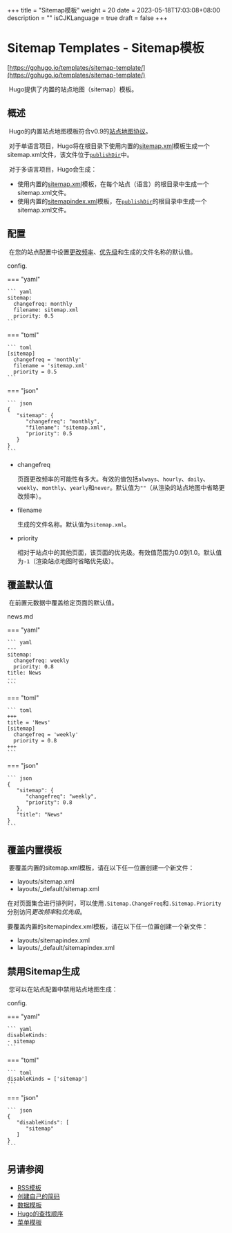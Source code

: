 +++
title = "Sitemap模板"
weight = 20
date = 2023-05-18T17:03:08+08:00
description = ""
isCJKLanguage = true
draft = false
+++

# Sitemap Templates - Sitemap模板 

[https://gohugo.io/templates/sitemap-template/](https://gohugo.io/templates/sitemap-template/)

​	Hugo提供了内置的站点地图（sitemap）模板。 

## 概述 

​	Hugo的内置站点地图模板符合v0.9的[站点地图协议](https://www.sitemaps.org/protocol.html)。

​	对于单语言项目，Hugo将在根目录下使用内置的[sitemap.xml](https://github.com/gohugoio/hugo/blob/master/tpl/tplimpl/embedded/templates/_default/sitemap.xml)模板生成一个sitemap.xml文件，该文件位于[`publishDir`](https://gohugo.io/getting-started/configuration#publishdir)中。

​	对于多语言项目，Hugo会生成：

- 使用内置的[sitemap.xml](https://github.com/gohugoio/hugo/blob/master/tpl/tplimpl/embedded/templates/_default/sitemap.xml)模板，在每个站点（语言）的根目录中生成一个sitemap.xml文件。
- 使用内置的[sitemapindex.xml](https://github.com/gohugoio/hugo/blob/master/tpl/tplimpl/embedded/templates/_default/sitemapindex.xml)模板，在[`publishDir`](https://gohugo.io/getting-started/configuration#publishdir)的根目录中生成一个sitemap.xml文件。

## 配置 

​	在您的站点配置中设置[更改频率](https://www.sitemaps.org/protocol.html#changefreqdef)、[优先级](https://www.sitemaps.org/protocol.html#priority)和生成的文件名称的默认值。

config.

=== "yaml"

    ``` yaml
    sitemap:
      changefreq: monthly
      filename: sitemap.xml
      priority: 0.5
    ```

=== "toml"

    ``` toml
    [sitemap]
      changefreq = 'monthly'
      filename = 'sitemap.xml'
      priority = 0.5
    ```

=== "json"

    ``` json
    {
       "sitemap": {
          "changefreq": "monthly",
          "filename": "sitemap.xml",
          "priority": 0.5
       }
    }
    ```

- changefreq

  页面更改频率的可能性有多大。有效的值包括`always`、`hourly`、`daily`、`weekly`、`monthly`、`yearly`和`never`。默认值为`""`（从渲染的站点地图中省略更改频率）。

- filename

  生成的文件名称。默认值为`sitemap.xml`。

- priority

  相对于站点中的其他页面，该页面的优先级。有效值范围为0.0到1.0。默认值为`-1`（渲染站点地图时省略优先级）。

## 覆盖默认值 

​	在前置元数据中覆盖给定页面的默认值。

news.md

=== "yaml"

    ``` yaml
    ---
    sitemap:
      changefreq: weekly
      priority: 0.8
    title: News
    ---
    ```

=== "toml"

    ``` toml
    +++
    title = 'News'
    [sitemap]
      changefreq = 'weekly'
      priority = 0.8
    +++
    ```

=== "json"

    ``` json
    {
       "sitemap": {
          "changefreq": "weekly",
          "priority": 0.8
       },
       "title": "News"
    }
    ```



## 覆盖内置模板 

​	要覆盖内置的sitemap.xml模板，请在以下任一位置创建一个新文件：

- layouts/sitemap.xml
- layouts/_default/sitemap.xml

​	在对页面集合进行排列时，可以使用`.Sitemap.ChangeFreq`和`.Sitemap.Priority`分别访问*更改频率*和*优先级*。

​	要覆盖内置的sitemapindex.xml模板，请在以下任一位置创建一个新文件：

- layouts/sitemapindex.xml
- layouts/_default/sitemapindex.xml

## 禁用Sitemap生成 

​	您可以在站点配置中禁用站点地图生成：

config.

=== "yaml"

    ``` yaml
    disableKinds:
    - sitemap
    ```

=== "toml"

    ``` toml
    disableKinds = ['sitemap']
    ```

=== "json"

    ``` json
    {
       "disableKinds": [
          "sitemap"
       ]
    }
    ```



## 另请参阅

- [RSS模板 ](https://gohugo.io/templates/rss/)
- [创建自己的简码 ](https://gohugo.io/templates/shortcode-templates/)
- [数据模板 ](https://gohugo.io/templates/data-templates/)
- [Hugo的查找顺序 ](https://gohugo.io/templates/lookup-order/)
- [菜单模板](https://gohugo.io/templates/menu-templates/)
